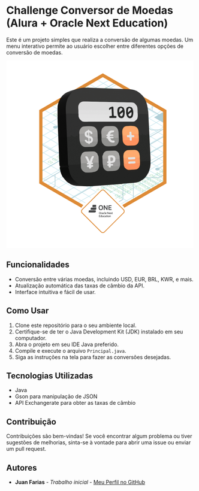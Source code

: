 # Challenge Conversor de Moedas (Alura + Oracle Next Education)

Este é um projeto simples que realiza a conversão de algumas moedas. Um menu interativo permite ao usuário escolher entre diferentes opções de conversão de moedas.
<div><img src="https://github.com/juantfarias/Conversor-De-Moedas/blob/main/Badge-Conversor.png"></div>

## Funcionalidades

- Conversão entre várias moedas, incluindo USD, EUR, BRL, KWR, e mais.
- Atualização automática das taxas de câmbio da API.
- Interface intuitiva e fácil de usar.

## Como Usar

1. Clone este repositório para o seu ambiente local.
2. Certifique-se de ter o Java Development Kit (JDK) instalado em seu computador.
3. Abra o projeto em seu IDE Java preferido.
4. Compile e execute o arquivo `Principal.java`.
5. Siga as instruções na tela para fazer as conversões desejadas.

## Tecnologias Utilizadas

- Java
- Gson para manipulação de JSON
- API Exchangerate para obter as taxas de câmbio

## Contribuição

Contribuições são bem-vindas! Se você encontrar algum problema ou tiver sugestões de melhorias, sinta-se à vontade para abrir uma issue ou enviar um pull request.

## Autores

- **Juan Farias** - *Trabalho inicial* - [Meu Perfil no GitHub](https://github.com/juantfarias)
